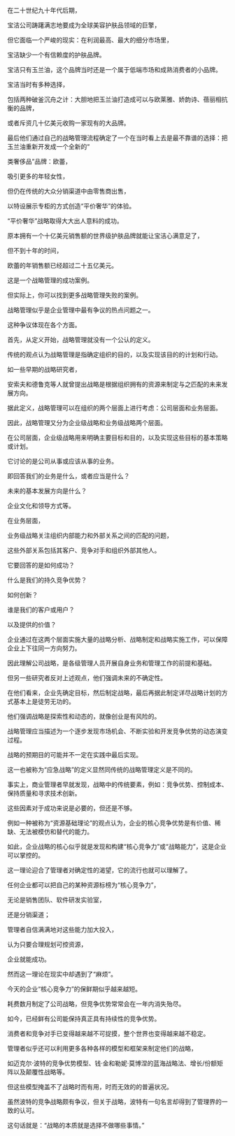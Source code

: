 在二十世纪九十年代后期，

宝洁公司踌躇满志地要成为全球美容护肤品领域的巨擎，

但它面临一个严峻的现实：在利润最高、最大的细分市场里，

宝洁缺少一个有信赖度的护肤品牌。

宝洁只有玉兰油，这个品牌当时还是一个属于低端市场和成熟消费者的小品牌。

宝洁当时有多种选择，

包括两种破釜沉舟之计：大胆地把玉兰油打造成可以与欧莱雅、娇韵诗、蓓丽相抗衡的品牌，

或者斥资几十亿美元收购一家现有的大品牌。

最后他们通过自己的战略管理流程确定了一个在当时看上去是最不靠谱的选择：把玉兰油重新开发成一个全新的“

类奢侈品”品牌：欧蕾，

吸引更多的年轻女性，

但仍在传统的大众分销渠道中由零售商出售，

以特设展示专柜的方式创造“平价奢华”的体验。

“平价奢华”战略取得大大出人意料的成功。

原本拥有一个十亿美元销售额的世界级护肤品牌就能让宝洁心满意足了，

但不到十年的时间，

欧蕾的年销售额已经超过二十五亿美元。

这是一个战略管理的成功案例。

但实际上，你可以找到更多战略管理失败的案例。

战略管理似乎是企业管理中最有争议的热点问题之一。

这种争议体现在各个方面。

首先，从定义开始，战略管理就没有一个公认的定义。

传统的观点认为战略管理是指确定组织的目的，以及实现该目的的计划和行动。

如一些早期的战略研究者，

安索夫和德鲁克等人就曾提出战略是根据组织拥有的资源来制定与之匹配的未来发展方向。

据此定义，战略管理可以在组织的两个层面上进行考虑：公司层面和业务层面。

因此，战略管理又分为企业级战略和业务级战略两个层面。

在公司层面，企业级战略用来明确主要目标和目的，以及实现这些目标的基本策略或计划。

它讨论的是公司从事或应该从事的业务。

即回答我们的业务是什么，或者应当是什么？

未来的基本发展方向是什么？

企业文化和领导方式等。

在业务层面，

业务级战略关注组织内部能力和外部关系之间的匹配的问题，

这些外部关系包括其客户、竞争对手和组织外部其他人。

它要回答的是如何成功？

什么是我们的持久竞争优势？

如何创新？

谁是我们的客户或用户？

以及提供的价值？

企业通过在这两个层面实施大量的战略分析、战略制定和战略实施工作，可以保障企业上下往同一方向努力。

因此理解公司战略，是各级管理人员开展自身业务和管理工作的前提和基础。

但另一些研究者反对上述观点，他们强调未来的不确定性。

在他们看来，企业先确定目标，然后制定战略，最后再据此制定详尽战略计划的方式基本上是徒劳无功的。

他们强调战略是探索性和动态的，就像创业是有风险的。

战略管理应当描述为一个逐步发现市场机会、不断实验和开发竞争优势的动态演变过程。

战略的预期目的可能并不一定在实践中最后实现。

这一也被称为“应急战略”的定义显然同传统的战略管理定义是不同的。

事实上，商业管理者早就发现，战略中的传统要素，例如：竞争优势、控制成本、保持质量和寻求技术创新。

这些因素对于成功来说是必要的，但还是不够。

例如一种被称为“资源基础理论”的观点认为，企业的核心竞争优势是有价值、稀缺、无法被模仿和替代的能力。

如此，企业战略的核心似乎就是发现和构建“核心竞争力”或“战略能力”，这是企业可以掌控的。

这一理论迎合了管理者对确定性的渴望，它的流行也就可以理解了。

任何企业都可以把自己的某种资源标榜为“核心竞争力”，

无论是销售团队、软件研发实验室，

还是分销渠道；

管理者自信满满地对这些能力加大投入，

认为只要合理规划可控资源，

企业就能成功。 

然而这一理论在现实中却遇到了“麻烦”。

今天的企业“核心竞争力”的保鲜期似乎越来越短。

耗费数月制定了公司战略，但竞争优势常常会在一年内消失殆尽。

如今，已经鲜有公司能保持真正具有持续性的竞争优势。

消费者和竞争对手已变得越来越不可捉摸，整个世界也变得越来越不稳定。

管理者似乎还可以利用更多各种各样的模型和框架来制定他们的战略，

如迈克尔·波特的竞争优势模型、钱·金和勒妮·莫博涅的蓝海战略法、增长/份额矩阵以及颠覆性战略等。

但这些模型掩盖不了战略时而有用，时而无效的的普遍状况。

虽然波特的竞争战略颇有争议，但关于战略，波特有一句名言却得到了管理界的一致的认可。

这句话就是：“战略的本质就是选择不做哪些事情。”